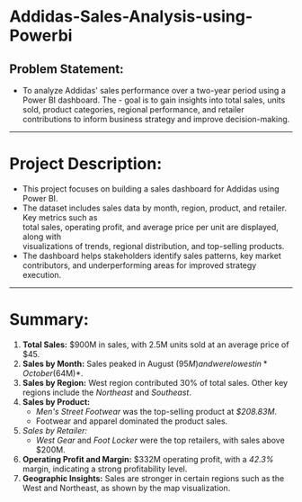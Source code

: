 # Addidas-Sales-Analysis-using-Powerbi
## Problem Statement:
- To analyze Addidas' sales performance over a two-year period using a Power BI dashboard. The - goal is to gain insights into total sales, units sold, product categories, regional performance, and retailer contributions to inform business strategy and improve decision-making.
-----------------------------------------
# Project Description:
- This project focuses on building a sales dashboard for Addidas using Power BI. 
- The dataset includes sales data by month, region, product, and retailer. Key metrics such as  
  total sales, operating profit, and average price per unit are displayed, along with       
  visualizations of trends, regional distribution, and top-selling products.
- The dashboard helps stakeholders identify sales patterns, key market contributors, and underperforming areas for improved strategy execution.
-----------------------------
# Summary:
1. **Total Sales:** $900M in sales, with 2.5M units sold at an average price of $45.
2. **Sales by Month:** Sales peaked in August ($95M) and were lowest in *October ($64M)*.
3. **Sales by Region:** 
     West region contributed 30% of total sales.
     Other key regions include the *Northeast* and *Southeast*.
4. **Sales by Product:**
   - *Men's Street Footwear* was the top-selling product at *$208.83M*.
   - Footwear and apparel dominated the product sales.
5. *Sales by Retailer:*
   - *West Gear* and *Foot Locker* were the top retailers, with sales above $200M.
6. **Operating Profit and Margin:** $332M operating profit, with a *42.3%* margin, indicating a     strong profitability level.
7. **Geographic Insights:** Sales are stronger in certain regions such as the West and Northeast, as shown by the map visualization.
